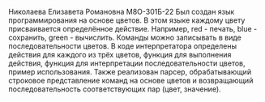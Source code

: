 Николаева Елизавета Романовна М8О-301Б-22
Был создан язык программирования на основе цветов. В этом языке каждому цвету присваивается определённое действие. Например, red - печать, blue - сохранить, green - вычислить. Команды можно записывать в виде последовательности цветов. В коде интерпретатора определены действия для каждого из трёх цветов, функция для выполнения действия, функция для интерпретации последовательности цветов, пример использования. Также реализован парсер, обрабатывающий строковое представление команд на основе цветов и возвращающий последовательность соответствующих пар (цвет, значение). 
